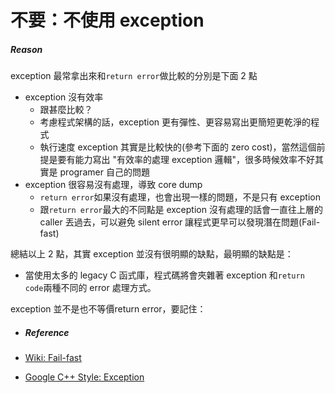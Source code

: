 # 不要：不使用 exception

##### Reason

exception 最常拿出來和`return error`做比較的分別是下面 2 點

* exception 沒有效率
  * 跟甚麼比較？
  * 考慮程式架構的話，exception 更有彈性、更容易寫出更簡短更乾淨的程式
  * 執行速度 exception 其實是比較快的\(參考下面的 zero cost\)，當然這個前提是要有能力寫出 "有效率的處理 exception 邏輯"，很多時候效率不好其實是 programer 自己的問題
* exception 很容易沒有處理，導致 core dump
  * `return error`如果沒有處理，也會出現一樣的問題，不是只有 exception
  * 跟`return error`最大的不同點是 exception 沒有處理的話會一直往上層的 caller 丟過去，可以避免 silent error 讓程式更早可以發現潛在問題\(Fail-fast\)

總結以上 2 點，其實 exception 並沒有很明顯的缺點，最明顯的缺點是：

* 當使用太多的 legacy C 函式庫，程式碼將會夾雜著 exception 和`return code`兩種不同的 error 處理方式。

exception 並不是也不等價return error，要記住：

* ##### Reference
* [Wiki: Fail-fast](https://en.wikipedia.org/wiki/Fail-fast)

* [Google C++ Style: Exception](https://google.github.io/styleguide/cppguide.html#Exceptions)



